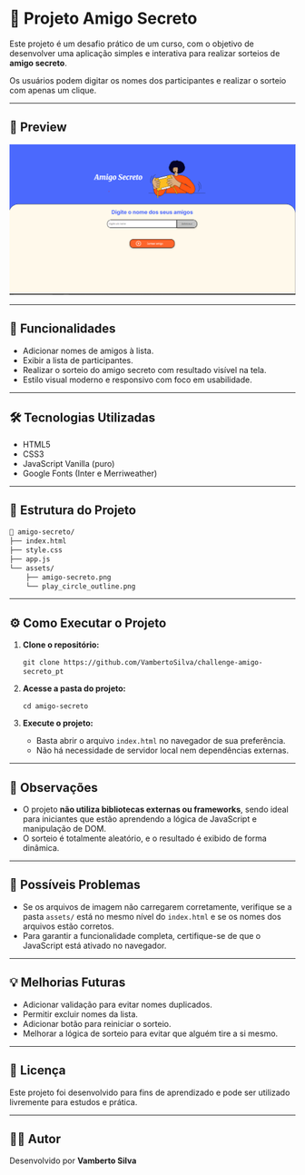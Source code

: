 # 🎁 Projeto Amigo Secreto

Este projeto é um desafio prático de um curso, com o objetivo de desenvolver uma aplicação simples e interativa para realizar sorteios de **amigo secreto**.

Os usuários podem digitar os nomes dos participantes e realizar o sorteio com apenas um clique.

---

## 📸 Preview

![Preview do projeto](assets/preview.png)

---

## 🚀 Funcionalidades

- Adicionar nomes de amigos à lista.
- Exibir a lista de participantes.
- Realizar o sorteio do amigo secreto com resultado visível na tela.
- Estilo visual moderno e responsivo com foco em usabilidade.

---

## 🛠️ Tecnologias Utilizadas

- HTML5
- CSS3
- JavaScript Vanilla (puro)
- Google Fonts (Inter e Merriweather)

---

## 📂 Estrutura do Projeto

```
📁 amigo-secreto/
├── index.html
├── style.css
├── app.js
└── assets/
    ├── amigo-secreto.png
    └── play_circle_outline.png
```

---

## ⚙️ Como Executar o Projeto

1. **Clone o repositório:**

   ```
   git clone https://github.com/VambertoSilva/challenge-amigo-secreto_pt
   ```

2. **Acesse a pasta do projeto:**

   ```
   cd amigo-secreto
   ```

3. **Execute o projeto:**

   - Basta abrir o arquivo `index.html` no navegador de sua preferência.
   - Não há necessidade de servidor local nem dependências externas.

---

## 📌 Observações

- O projeto **não utiliza bibliotecas externas ou frameworks**, sendo ideal para iniciantes que estão aprendendo a lógica de JavaScript e manipulação de DOM.
- O sorteio é totalmente aleatório, e o resultado é exibido de forma dinâmica.

---

## 🐞 Possíveis Problemas

- Se os arquivos de imagem não carregarem corretamente, verifique se a pasta `assets/` está no mesmo nível do `index.html` e se os nomes dos arquivos estão corretos.
- Para garantir a funcionalidade completa, certifique-se de que o JavaScript está ativado no navegador.

---

## 💡 Melhorias Futuras

- Adicionar validação para evitar nomes duplicados.
- Permitir excluir nomes da lista.
- Adicionar botão para reiniciar o sorteio.
- Melhorar a lógica de sorteio para evitar que alguém tire a si mesmo.

---

## 📄 Licença

Este projeto foi desenvolvido para fins de aprendizado e pode ser utilizado livremente para estudos e prática.

---

## 👨‍💻 Autor

Desenvolvido por **Vamberto Silva**
